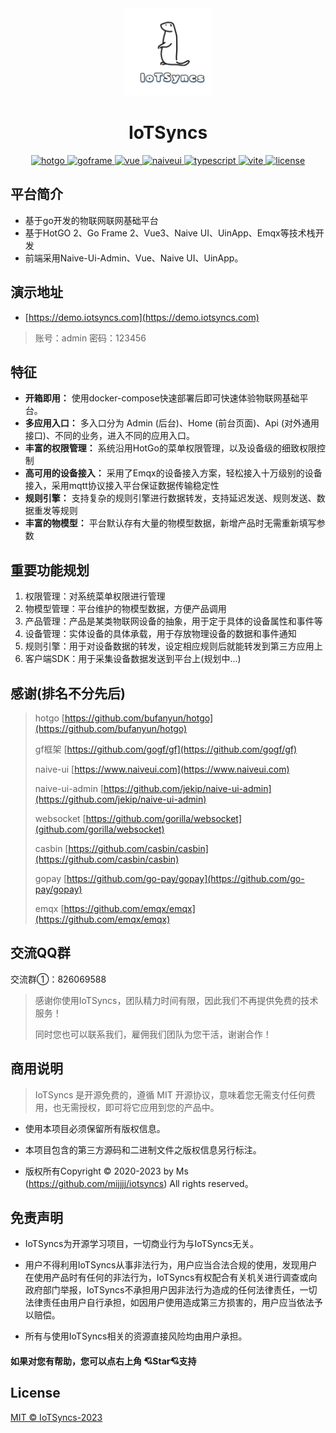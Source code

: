 <div align="center">
	<img width="140px" src="docs/images/logo.png">
    <p>
        <h1>IoTSyncs</h1>
    </p>
    <p align="center">
		<a href="https://github.com/bufanyun/hotgo/tree/v2.0" target="_blank">
	        <img src="https://img.shields.io/badge/hotgo-2.0-green" alt="hotgo">
	    </a>
        <a href="https://goframe.org/pages/viewpage.action?pageId=1114119" target="_blank">
	        <img src="https://img.shields.io/badge/goframe-2.4-green" alt="goframe">
	    </a>
	    <a href="https://v3.vuejs.org/" target="_blank">
	        <img src="https://img.shields.io/badge/vue.js-vue3.x-green" alt="vue">
	    </a>
	    <a href="https://www.naiveui.com" target="_blank">
	        <img src="https://img.shields.io/badge/naiveui-%3E2.0.0-blue" alt="naiveui">
	    </a>
		<a href="https://www.tslang.cn/" target="_blank">
	        <img src="https://img.shields.io/badge/typescript-%3E4.0.0-blue" alt="typescript">
	    </a>
		<a href="https://vitejs.dev/" target="_blank">
		    <img src="https://img.shields.io/badge/vite-%3E2.0.0-yellow" alt="vite">
		</a>
		<a href="https://github.com/bufanyun/IoTSyncs/blob/v2.0/LICENSE" target="_blank">
		    <img src="https://img.shields.io/badge/license-MIT-success" alt="license">
		</a>
	</p>
</div>

## 平台简介

* 基于go开发的物联网联网基础平台
* 基于HotGO 2、Go Frame 2、Vue3、Naive UI、UinApp、Emqx等技术栈开发
* 前端采用Naive-Ui-Admin、Vue、Naive UI、UinApp。

## 演示地址

* [https://demo.iotsyncs.com](https://demo.iotsyncs.com)

> 账号：admin  密码：123456

## 特征

* **开箱即用：** 使用docker-compose快速部署后即可快速体验物联网基础平台。
* **多应用入口：** 多入口分为 Admin (后台)、Home (前台页面)、Api (对外通用接口)、不同的业务，进入不同的应用入口。
* **丰富的权限管理：** 系统沿用HotGo的菜单权限管理，以及设备级的细致权限控制
* **高可用的设备接入：** 采用了Emqx的设备接入方案，轻松接入十万级别的设备接入，采用mqtt协议接入平台保证数据传输稳定性
* **规则引擎：** 支持复杂的规则引擎进行数据转发，支持延迟发送、规则发送、数据重发等规则
* **丰富的物模型：** 平台默认存有大量的物模型数据，新增产品时无需重新填写参数

## 重要功能规划

1. 权限管理：对系统菜单权限进行管理
2. 物模型管理：平台维护的物模型数据，方便产品调用
3. 产品管理：产品是某类物联网设备的抽象，用于定于具体的设备属性和事件等
4. 设备管理：实体设备的具体承载，用于存放物理设备的数据和事件通知
5. 规则引擎：用于对设备数据的转发，设定相应规则后就能转发到第三方应用上
6. 客户端SDK：用于采集设备数据发送到平台上(规划中...)

## 感谢(排名不分先后)

> hotgo [https://github.com/bufanyun/hotgo](https://github.com/bufanyun/hotgo)
>
> gf框架 [https://github.com/gogf/gf](https://github.com/gogf/gf)
>
> naive-ui [https://www.naiveui.com](https://www.naiveui.com)
>
> naive-ui-admin [https://github.com/jekip/naive-ui-admin](https://github.com/jekip/naive-ui-admin)
>
> websocket [https://github.com/gorilla/websocket](github.com/gorilla/websocket)
> 
> casbin [https://github.com/casbin/casbin](https://github.com/casbin/casbin)
>
> gopay [https://github.com/go-pay/gopay](https://github.com/go-pay/gopay)
>
> emqx [https://github.com/emqx/emqx](https://github.com/emqx/emqx)

## 交流QQ群

交流群①：826069588 

> 感谢你使用IoTSyncs，团队精力时间有限，因此我们不再提供免费的技术服务！
>
> 同时您也可以联系我们，雇佣我们团队为您干活，谢谢合作！

## 商用说明

> IoTSyncs 是开源免费的，遵循 MIT 开源协议，意味着您无需支付任何费用，也无需授权，即可将它应用到您的产品中。

* 使用本项目必须保留所有版权信息。

* 本项目包含的第三方源码和二进制文件之版权信息另行标注。

* 版权所有Copyright © 2020-2023 by Ms (https://github.com/mijjjj/iotsyncs)
All rights reserved。

## 免责声明

* IoTSyncs为开源学习项目，一切商业行为与IoTSyncs无关。

* 用户不得利用IoTSyncs从事非法行为，用户应当合法合规的使用，发现用户在使用产品时有任何的非法行为，IoTSyncs有权配合有关机关进行调查或向政府部门举报，IoTSyncs不承担用户因非法行为造成的任何法律责任，一切法律责任由用户自行承担，如因用户使用造成第三方损害的，用户应当依法予以赔偿。

* 所有与使用IoTSyncs相关的资源直接风险均由用户承担。

#### 如果对您有帮助，您可以点右上角 💘Star💘支持

## License

[MIT © IoTSyncs-2023](./LICENSE)